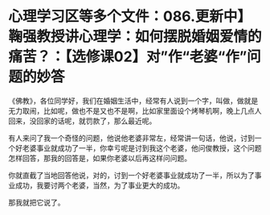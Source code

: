 # 心理学习区等多个文件：086.更新中】鞠强教授讲心理学：如何摆脱婚姻爱情的痛苦？：【选修课02】对”作“老婆“作”问题的妙答

《佛教》，各位同学好，我们在婚姻生活中，经常有人说到一个字，叫做，做就是无力取闹，比如呢，做也不是又也不是啊，比如家里面设个烤琴机啊，晚上几点人回来，没回家的话呢，就罚款了，那么最近呢。

有人来问了我一个奇怪的问题，他说他老婆非常左，经常讲一句话，他说，讨到一个好老婆事业就成功了一半，你幸亏呢是讨到我这个老婆，他问俊教授，这个问题怎样回答，那我的回答是，如果你老婆以后再这样问问题。

你就直截了当地回答他说，对的，讨到一个好老婆事业就成功了一半，所以为了事业成功，我要讨两个老婆，当然，为了事业更大的成功。

那我就把它说了。
